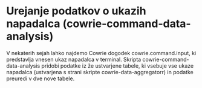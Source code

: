 # Urejanje podatkov o ukazih napadalca (cowrie-command-data-analysis)

V nekaterih sejah lahko najdemo Cowrie dogodek cowrie.command.input,
ki predstavlja vnesen ukaz napadalca v terminal. Skripta
cowrie-command-data-analysis pridobi podatke iz že ustvarjene tabele, ki vsebuje
vse ukaze napadalca (ustvarjena s strani skripte cowrie-data-aggregatorr)
in podatke preuredi v dve nove tabele.